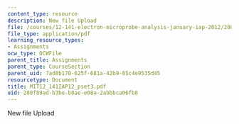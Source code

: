 ```yaml
---
content_type: resource
description: New file Upload
file: /courses/12-141-electron-microprobe-analysis-january-iap-2012/280f89adb3beb8aee08a2abbbca06fb8_MIT12_141IAP12_pset3.pdf
file_type: application/pdf
learning_resource_types:
- Assignments
ocw_type: OCWFile
parent_title: Assignments
parent_type: CourseSection
parent_uid: 7ad8b170-625f-681a-42b9-05c4e9535d45
resourcetype: Document
title: MIT12_141IAP12_pset3.pdf
uid: 280f89ad-b3be-b8ae-e08a-2abbbca06fb8
---
```

New file Upload

